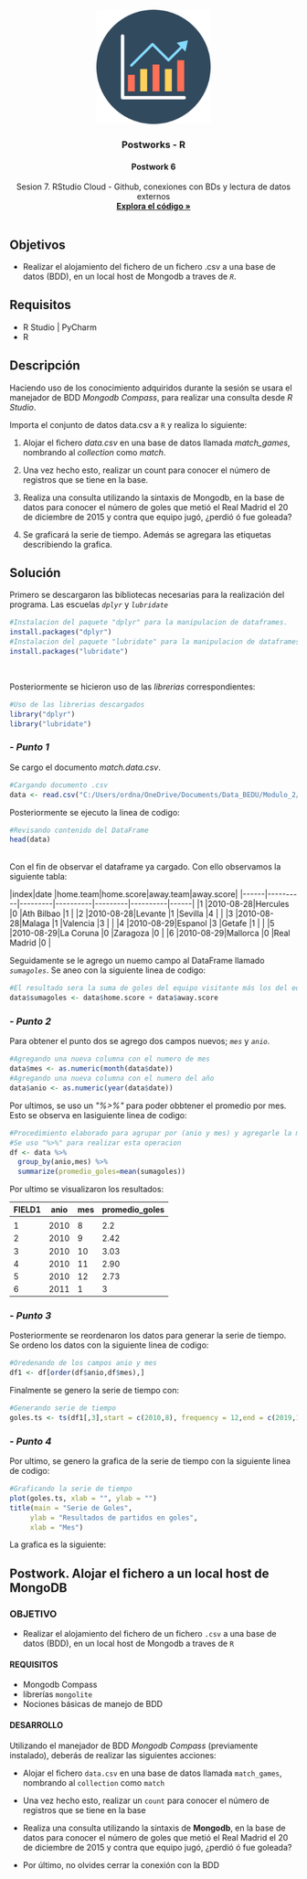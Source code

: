 

<!-- PROJECT LOGO -->
<br />
<p align="center">
  <a href="https://github.com/Team-17-Bedu/r-postworks">
    <img src="https://github.com/Team-17-Bedu/r-postworks/blob/main/img/logo.png" alt="Logo" width="200" height="200">
  </a>

  <h3 align="center"><strong>Postworks - R</strong></h3>
  <h4 align="center"><strong>Postwork 6</strong></h4>
  <p align="center">
     Sesion 7. RStudio Cloud - Github, conexiones con BDs y lectura de datos externos
    <br />
    <a href="https://github.com/begeistert/microcontrollers-ccs-c-compiler"><strong>Explora el código »</strong></a>
    <br/>
    <br/>
  </p>
  
</p>

## Objetivos
- Realizar el alojamiento del fichero de un fichero .csv a una base de datos (BDD), en un local host de Mongodb a traves de _`R`_.

## Requisitos
- R Studio | PyCharm
- R

## Descripción 
Haciendo uso de los conocimiento adquiridos durante la sesión se usara el manejador de BDD _Mongodb Compass_, para realizar una consulta desde _R Studio_.

Importa el conjunto de datos data.csv a `R` y realiza lo siguiente:

1. Alojar el fichero _data.csv_ en una base de datos llamada _match_games_, nombrando al _collection_ como _match_.

2. Una vez hecho esto, realizar un count para conocer el número de registros que se tiene en la base.

3. Realiza una consulta utilizando la sintaxis de Mongodb, en la base de datos para conocer el número de goles que metió el Real Madrid el 20 de diciembre de 2015 y contra que equipo jugó, ¿perdió ó fue goleada?

4. Se graficará la serie de tiempo. Además se agregara las etiquetas describiendo la grafica.

## Solución 

Primero se descargaron las bibliotecas necesarias para la realización del programa. Las escuelas _`dplyr`_ y _`lubridate`_

```r
#Instalacion del paquete "dplyr" para la manipulacion de dataframes.
install.packages("dplyr")
#Instalacion del paquete "lubridate" para la manipulacion de dataframes.
install.packages("lubridate")
```
<br/>

Posteriormente se hicieron uso de las _librerias_  correspondientes:

```r
#Uso de las librerias descargados
library("dplyr")
library("lubridate")
```

### - _Punto 1_

Se cargo el documento _match.data.csv_.

```r
#Cargando documento .csv
data <- read.csv("C:/Users/ordna/OneDrive/Documents/Data_BEDU/Modulo_2/Programacion-con-R-Santander-master/Sesion-06/Postwork/match.data.csv")
```

Posteriormente se ejecuto la linea de codigo:
```r
#Revisando contenido del DataFrame
head(data)
```

<br/>
Con el fin de observar el dataframe ya cargado. Con ello observamos la siguiente tabla:

|index|date      |home.team|home.score|away.team|away.score|
|------|----------|---------|----------|---------|----------|------|
|1     |2010-08-28|Hercules |0         |Ath Bilbao    |1     |
|2     |2010-08-28|Levante  |1         |Sevilla  |4         |      |
|3     |2010-08-28|Malaga   |1         |Valencia |3         |      |
|4     |2010-08-29|Espanol  |3         |Getafe   |1         |      |
|5     |2010-08-29|La Coruna  |0        |Zaragoza  |0     |
|6     |2010-08-29|Mallorca |0         |Real Madrid    |0     |

Seguidamente se le agrego un nuemo campo al DataFrame llamado _`sumagoles`_. Se aneo con la siguiente linea de codigo:
```r
#El resultado sera la suma de goles del equipo visitante más los del equipo local
data$sumagoles <- data$home.score + data$away.score
```

### - _Punto 2_

Para obtener el punto dos se agrego dos campos nuevos; _`mes`_ y _`anio`_.

```r
#Agregando una nueva columna con el numero de mes
data$mes <- as.numeric(month(data$date))
#Agregando una nueva columna con el numero del año
data$anio <- as.numeric(year(data$date))
```

Por ultimos, se uso un _"%>%"_ para poder obbtener el promedio por mes. Esto se observa en lasiguiente linea de codigo:

```r
#Procedimiento elaborado para agrupar por (anio y mes) y agregarle la media
#Se uso "%>%" para realizar esta operacion
df <- data %>% 
  group_by(anio,mes) %>%
  summarize(promedio_goles=mean(sumagoles))
```
Por ultimo se visualizaron los resultados:

|FIELD1|anio      |mes     |promedio_goles|
|------|----------|--------|--------------|
|      |<dbl>     |<dbl>   |<dbl>         |
|1     |2010      |8       |2.2           |
|2     |2010      |9       |2.42          |
|3     |2010      |10      |3.03          |
|4     |2010      |11      |2.90          |
|5     |2010      |12      |2.73          |
|6     |2011      |1       |3             |

### - _Punto 3_

Posteriormente se reordenaron los datos para generar la serie de tiempo.
<br/>
Se ordeno los datos con la siguiente linea de codigo:

```r
#Oredenando de los campos anio y mes
df1 <- df[order(df$anio,df$mes),]
```
 
 Finalmente se genero la serie de tiempo con:
 ```r
#Generando serie de tiempo
goles.ts <- ts(df1[,3],start = c(2010,8), frequency = 12,end = c(2019,12))
```
### - _Punto 4_

Por ultimo, se genero la grafica de la serie de tiempo con la siguiente linea de codigo:
 ```r
#Graficando la serie de tiempo 
plot(goles.ts, xlab = "", ylab = "")
title(main = "Serie de Goles",
      ylab = "Resultados de partidos en goles",
      xlab = "Mes")
```

La grafica es la siguiente:

































## Postwork. Alojar el fichero a un local host de MongoDB 

### OBJETIVO

- Realizar el alojamiento del fichero de un fichero `.csv` a una base de datos (BDD), en un local host de Mongodb a traves de `R`

#### REQUISITOS

- Mongodb Compass
- librerías `mongolite`
- Nociones básicas de manejo de BDD

#### DESARROLLO


Utilizando el manejador de BDD _Mongodb Compass_ (previamente instalado), deberás de realizar las siguientes acciones: 

- Alojar el fichero  `data.csv` en una base de datos llamada `match_games`, nombrando al `collection` como `match`

- Una vez hecho esto, realizar un `count` para conocer el número de registros que se tiene en la base

- Realiza una consulta utilizando la sintaxis de **Mongodb**, en la base de datos para conocer el número de goles que metió el Real Madrid el 20 de diciembre de 2015 y contra que equipo jugó, ¿perdió ó fue goleada?

- Por último, no olvides cerrar la conexión con la BDD
 

